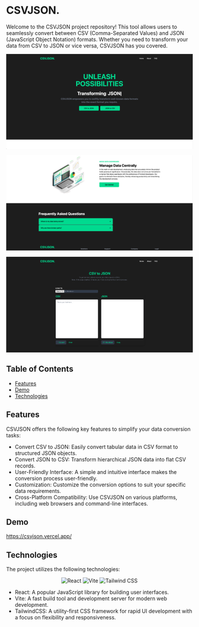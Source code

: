 # CSVJSON.

Welcome to the CSVJSON project repository! This tool allows users to seamlessly convert between CSV (Comma-Separated Values) and JSON (JavaScript Object Notation) formats. Whether you need to transform your data from CSV to JSON or vice versa, CSVJSON has you covered.

![CSVJSON Preview](/client/public/landing.png)

![CSVJSON Preview](/client/public/about.png)

![CSVJSON Preview](/client/public/convert.png)

## Table of Contents

- [Features](#features)
- [Demo](#demo)
- [Technologies](#technologies)

## Features

CSVJSON offers the following key features to simplify your data conversion tasks:

- Convert CSV to JSON: Easily convert tabular data in CSV format to structured JSON objects.
- Convert JSON to CSV: Transform hierarchical JSON data into flat CSV records.
- User-Friendly Interface: A simple and intuitive interface makes the conversion process user-friendly.
- Customization: Customize the conversion options to suit your specific data requirements.
- Cross-Platform Compatibility: Use CSVJSON on various platforms, including web browsers and command-line interfaces.

## Demo

https://csvjson.vercel.app/

## Technologies

The project utilizes the following technologies:

<div align="center">
  <img src="https://img.shields.io/badge/-React-61DAFB?logo=react&logoColor=white" alt="React" />
  <img src="https://img.shields.io/badge/-Vite-646CFF?logo=vite&logoColor=white" alt="Vite" />
  <img src="https://img.shields.io/badge/-Tailwind_CSS-38B2AC?logo=tailwind-css&logoColor=white" alt="Tailwind CSS" />
</div>



- React: A popular JavaScript library for building user interfaces.
- Vite: A fast build tool and development server for modern web development.
- TailwindCSS: A utility-first CSS framework for rapid UI development with a focus on flexibility and responsiveness.